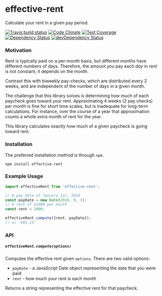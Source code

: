 # effective-rent

Calculate your rent in a given pay period.

[![Travis build status](http://img.shields.io/travis/jmeas/effective-rent.svg?style=flat)](https://travis-ci.org/jmeas/effective-rent)
[![Code Climate](https://codeclimate.com/github/jmeas/effective-rent/badges/gpa.svg)](https://codeclimate.com/github/jmeas/effective-rent)
[![Test Coverage](https://codeclimate.com/github/jmeas/effective-rent/badges/coverage.svg)](https://codeclimate.com/github/jmeas/effective-rent)
[![Dependency Status](https://david-dm.org/jmeas/effective-rent.svg)](https://david-dm.org/jmeas/effective-rent)
[![devDependency Status](https://david-dm.org/jmeas/effective-rent/dev-status.svg)](https://david-dm.org/jmeas/effective-rent#info=devDependencies)

### Motivation

Rent is typically paid on a per-month basis, but different months have different
numbers of days. Therefore, the amount you pay each _day_ in rent is not
constant; it depends on the month.

Contrast this with biweekly pay-checks, which are distributed every 2 weeks, and
are independent of the number of days in a given month.

The challenge that this library solves is determining how much of each paycheck
goes toward your rent. Approximating 4 weeks (2 pay checks) per month is fine
for short time scales, but is inadequate for long-term calculations. For
instance, over the course of a year that approximation counts a whole extra
month of rent for the year.

This library calculates exactly how much of a given paycheck is going toward
rent.

### Installation

The preferred installation method is through `npm`.

`npm install effective-rent`

### Example Usage

```js
import effectiveRent from 'effective-rent';

// A pay date of January 1st, 2016
const payDate = new Date(2016, 0, 1);
// A rent of $2000 per month
const rent = 2000;

effectiveRent.compute({rent, payDate});
// => '903.23'
```

### API

##### `effectiveRent.compute(options)`

Computes the effective rent given `options`. There are two valid options:

- `payDate` - a JavaScript Date object representing the date that you were paid
- `rent` - how much your rent is each month

Returns a string representing the effective rent for that paycheck.

